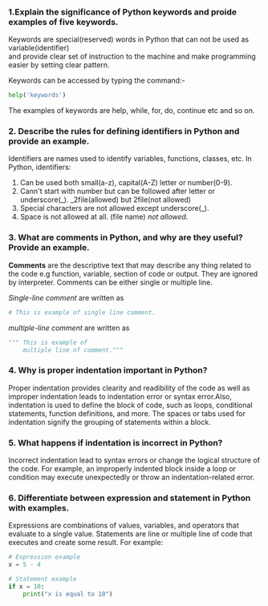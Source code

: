 ### 1.Explain the significance of Python keywords and proide examples of five keywords.  
Keywords are special(reserved) words in Python that can not be used as variable(identifier)  
and provide clear set of instruction to the machine and make programming easier by setting clear pattern.  

 Keywords can be accessed by typing the command:-  

```python
help('keywords')  
```

The examples of keywords are help, while, for, do, continue etc and so on.     
    
### 2.  Describe the rules for defining identifiers in Python and provide an example.
Identifiers are names used to identify variables, functions, classes, etc. In Python, identifiers:

1. Can be used both small(a-z), capital(A-Z) letter or number(0-9).
2. Cann't start with number but can be followed after letter or underscore(_). _2file(allowed) but 2file(not allowed)
3. Special characters are not allowed except underscore(_).
4. Space is not allowed at all. (file name) *not allowed.*  

### 3. What are comments in Python, and why are they useful? Provide an example.
**Comments** are the descriptive text that may describe any thing related to the code e.g function, variable, section of code or output. They are ignored by interpreter. Comments can be either single or multiple line.

*Single-line comment* are written as 
```python
# This is example of single line comment.
```
*multiple-line comment* are written as 
``` python
""" This is example of
    multiple line of comment."""
```
### 4. Why is proper indentation important in Python?
Proper indentation provides clearity and readibility of the code as well as improper indentation leads to indentation error or syntax error.Also, indentation is used to define the block of code, such as loops, conditional statements, function definitions, and more. The spaces or tabs used for indentation signify the grouping of statements within a block.

### 5. What happens if indentation is incorrect in Python?
Incorrect indentation  lead to syntax errors or change the logical structure of the code. For example, an improperly indented block inside a loop or condition may execute unexpectedly or throw an indentation-related error.

### 6. Differentiate between expression and statement in Python with examples.

Expressions are combinations of values, variables, and operators that evaluate to a single value. Statements are line or multiple line of code that executes and create some result. For example:

```Python
# Expression example
x = 5 - 4

# Statement example
if x = 10:
    print("x is equal to 10")
```
